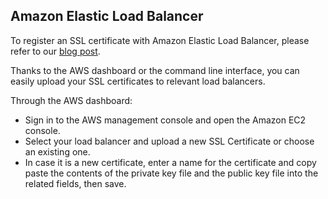 


## Amazon Elastic Load Balancer

To register an SSL certificate with Amazon Elastic Load Balancer, please refer to our [blog post](http://blog.cloud66.com/registering-ssl-certificate-with-amazon-elastic-load/).

Thanks to the AWS dashboard or the command line interface, you can easily upload your SSL certificates to relevant load balancers.

Through the AWS dashboard:

*   Sign in to the AWS management console and open the Amazon EC2 console.
*   Select your load balancer and upload a new SSL Certificate or choose an existing one.
*   In case it is a new certificate, enter a name for the certificate and copy paste the contents of the private key file and the public key file into the related fields, then save.




